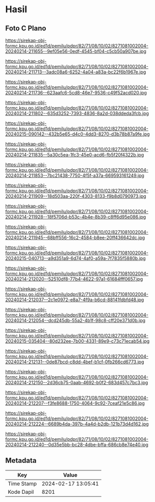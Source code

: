 # Hasil

## Foto C Plano

https://sirekap-obj-formc.kpu.go.id/ed1d/pemilu/pdpr/82/71/08/10/02/8271081002004-20240214-211655--9ef05e56-0edf-4545-bf04-c5cb50a907be.jpg

https://sirekap-obj-formc.kpu.go.id/ed1d/pemilu/pdpr/82/71/08/10/02/8271081002004-20240214-211713--3adc08a6-6252-4a04-a83a-bc22f6b1967e.jpg

https://sirekap-obj-formc.kpu.go.id/ed1d/pemilu/pdpr/82/71/08/10/02/8271081002004-20240214-211736--623aafc6-5cd8-46e7-9536-c49f52acd020.jpg

https://sirekap-obj-formc.kpu.go.id/ed1d/pemilu/pdpr/82/71/08/10/02/8271081002004-20240214-211802--635d3252-7393-4836-8a2d-038ddeda3fcb.jpg

https://sirekap-obj-formc.kpu.go.id/ed1d/pemilu/pdpr/82/71/08/10/02/8271081002004-20240215-090142--432b5e65-d4c0-4dd3-8270-d3b78b87a9fe.jpg

https://sirekap-obj-formc.kpu.go.id/ed1d/pemilu/pdpr/82/71/08/10/02/8271081002004-20240214-211835--5a30c5ea-1fc3-45e0-acd6-fb5f20f4322b.jpg

https://sirekap-obj-formc.kpu.go.id/ed1d/pemilu/pdpr/82/71/08/10/02/8271081002004-20240214-211853--7bc21438-7750-4f5f-a37a-669593161249.jpg

https://sirekap-obj-formc.kpu.go.id/ed1d/pemilu/pdpr/82/71/08/10/02/8271081002004-20240214-211909--18d503aa-220f-4303-8133-f9b8d0790973.jpg

https://sirekap-obj-formc.kpu.go.id/ed1d/pemilu/pdpr/82/71/08/10/02/8271081002004-20240214-211928--18f5706d-b53c-4b4e-8b39-c8ff6d95e086.jpg

https://sirekap-obj-formc.kpu.go.id/ed1d/pemilu/pdpr/82/71/08/10/02/8271081002004-20240214-211945--68bff556-16c2-4584-b8ee-20ff436642dc.jpg

https://sirekap-obj-formc.kpu.go.id/ed1d/pemilu/pdpr/82/71/08/10/02/8271081002004-20240215-040713--a9d351a9-6d74-4af0-a59a-7f7835f5880b.jpg

https://sirekap-obj-formc.kpu.go.id/ed1d/pemilu/pdpr/82/71/08/10/02/8271081002004-20240214-212020--52510df8-77b4-4622-97a1-61684fff0657.jpg

https://sirekap-obj-formc.kpu.go.id/ed1d/pemilu/pdpr/82/71/08/10/02/8271081002004-20240214-212037--2c1e0972-e8a7-4f9a-b6cd-88141fdbfd48.jpg

https://sirekap-obj-formc.kpu.go.id/ed1d/pemilu/pdpr/82/71/08/10/02/8271081002004-20240214-212054--dcd245db-55a2-4b1f-98c8-cff20e371d0b.jpg

https://sirekap-obj-formc.kpu.go.id/ed1d/pemilu/pdpr/82/71/08/10/02/8271081002004-20240215-035404--80d232ee-7b00-4331-89e9-c73c71ecab54.jpg

https://sirekap-obj-formc.kpu.go.id/ed1d/pemilu/pdpr/82/71/08/10/02/8271081002004-20240214-212131--0de87bcd-c8dd-4bef-b1cf-0fb266cd6773.jpg

https://sirekap-obj-formc.kpu.go.id/ed1d/pemilu/pdpr/82/71/08/10/02/8271081002004-20240214-212150--2d36cb75-0aab-4692-b0f2-683d457c7bc3.jpg

https://sirekap-obj-formc.kpu.go.id/ed1d/pemilu/pdpr/82/71/08/10/02/8271081002004-20240214-212207--f3fe8688-1750-4064-9c92-7ceaf21e5c86.jpg

https://sirekap-obj-formc.kpu.go.id/ed1d/pemilu/pdpr/82/71/08/10/02/8271081002004-20240214-212224--6689b4da-397b-4a4d-b2db-121b73d4d162.jpg

https://sirekap-obj-formc.kpu.go.id/ed1d/pemilu/pdpr/82/71/08/10/02/8271081002004-20240214-212240--0d35e5bb-bc28-4dbe-bffa-686cb8e74e40.jpg


## Metadata

| Key        | Value               |
| ---------- | ------------------- |
| Time Stamp | 2024-02-17 13:05:41 |
| Kode Dapil | 8201                |



